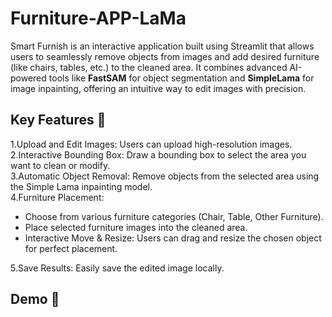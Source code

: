 # Furniture-APP-LaMa

Smart Furnish is an interactive application built using Streamlit that allows users to seamlessly remove objects from images and add desired furniture (like chairs, tables, etc.) to the cleaned area. It combines advanced AI-powered tools like **FastSAM** for object segmentation and **SimpleLama** for image inpainting, offering an intuitive way to edit images with precision.
## Key Features 🚀
1.Upload and Edit Images: Users can upload high-resolution images.<br />
2.Interactive Bounding Box: Draw a bounding box to select the area you want to clean or modify.<br />
3.Automatic Object Removal: Remove objects from the selected area using the Simple Lama inpainting model.<br />
4.Furniture Placement:<br />
   - Choose from various furniture categories (Chair, Table, Other Furniture).<br />
   - Place selected furniture images into the cleaned area.<br />
   - Interactive Move & Resize: Users can drag and resize the chosen object for perfect placement.<br />
   
5.Save Results: Easily save the edited image locally.<br />

## Demo 🎥
